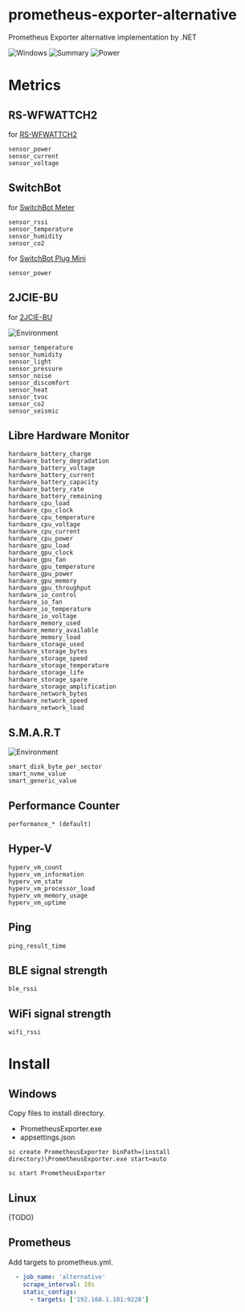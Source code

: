 # prometheus-exporter-alternative

Prometheus Exporter alternative implementation by .NET

![Windows](https://github.com/usausa/opentelemetry-extension/blob/main/Document/windows.png)
![Summary](https://github.com/usausa/opentelemetry-extension/blob/main/Document/summary.png)
![Power](https://github.com/usausa/opentelemetry-extension/blob/main/Document/power.png)

# Metrics

## RS-WFWATTCH2

for [RS-WFWATTCH2](https://www.ratocsystems.com/products/sensor/watt/rswfwattch2/)

```
sensor_power
sensor_current
sensor_voltage
```

## SwitchBot

for [SwitchBot Meter](https://www.switchbot.jp/products/switchbot-meter)

```
sensor_rssi
sensor_temperature
sensor_humidity
sensor_co2
```

for [SwitchBot Plug Mini](https://www.switchbot.jp/products/switchbot-plug-mini)

```
sensor_power
```

## 2JCIE-BU

for [2JCIE-BU](https://www.fa.omron.co.jp/products/family/3724/lineup.html)

![Environment](https://github.com/usausa/opentelemetry-extension/blob/main/Document/environment.png)

```
sensor_temperature
sensor_humidity
sensor_light
sensor_pressure
sensor_noise
sensor_discomfort
sensor_heat
sensor_tvoc
sensor_co2
sensor_seismic
```

## Libre Hardware Monitor

```
hardware_battery_charge
hardware_battery_degradation
hardware_battery_voltage
hardware_battery_current
hardware_battery_capacity
hardware_battery_rate
hardware_battery_remaining
hardware_cpu_load
hardware_cpu_clock
hardware_cpu_temperature
hardware_cpu_voltage
hardware_cpu_current
hardware_cpu_power
hardware_gpu_load
hardware_gpu_clock
hardware_gpu_fan
hardware_gpu_temperature
hardware_gpu_power
hardware_gpu_memory
hardware_gpu_throughput
hardware_io_control
hardware_io_fan
hardware_io_temperature
hardware_io_voltage
hardware_memory_used
hardware_memory_available
hardware_memory_load
hardware_storage_used
hardware_storage_bytes
hardware_storage_speed
hardware_storage_temperature
hardware_storage_life
hardware_storage_spare
hardware_storage_amplification
hardware_network_bytes
hardware_network_speed
hardware_network_load
```

## S.M.A.R.T

![Environment](https://github.com/usausa/opentelemetry-extension/blob/main/Document/smart.png)

```
smart_disk_byte_per_sector
smart_nvme_value
smart_generic_value
```

## Performance Counter

```
performance_* (default)
```

## Hyper-V

```
hyperv_vm_count
hyperv_vm_information
hyperv_vm_state
hyperv_vm_processor_load
hyperv_vm_memory_usage
hyperv_vm_uptime
```

## Ping

```
ping_result_time
```

## BLE signal strength


```
ble_rssi
```

## WiFi signal strength

```
wifi_rssi
```

# Install

## Windows

Copy files to install directory.

* PrometheusExporter.exe
* appsettings.json

```
sc create PrometheusExporter binPath=(install directory)\PrometheusExporter.exe start=auto
```

```
sc start PrometheusExporter
```

## Linux

(TODO)

## Prometheus

Add targets to prometheus.yml.

```yaml
  - job_name: 'alternative'
    scrape_interval: 10s
    static_configs:
      - targets: ['192.168.1.101:9228']
```
